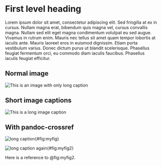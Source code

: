 # First level heading

Lorem ipsum dolor sit amet, consectetur adipiscing elit. Sed fringilla at ex in cursus. Nullam magna erat, bibendum quis magna vel, cursus convallis magna. Nullam sed elit eget magna condimentum volutpat eu sed augue. Vivamus in rutrum enim. Mauris nec tellus sit amet quam tempor lobortis at iaculis ante. Mauris laoreet eros in euismod dignissim. Etiam porta vestibulum varius. Donec dictum purus ut blandit scelerisque. Phasellus feugiat fermentum orci, eu commodo diam iaculis faucibus. Phasellus iaculis feugiat efficitur.

## Normal image

![This is an image with only long caption](img.png)

## Short image captions

![This is a long image caption](img.png "Image Short Caption")

## With pandoc-crossref

![long caption](img.png){#fig:myfig}

![long caption again](img.png "short caption"){#fig:myfig2}

Here is a reference to @fig:myfig2.




